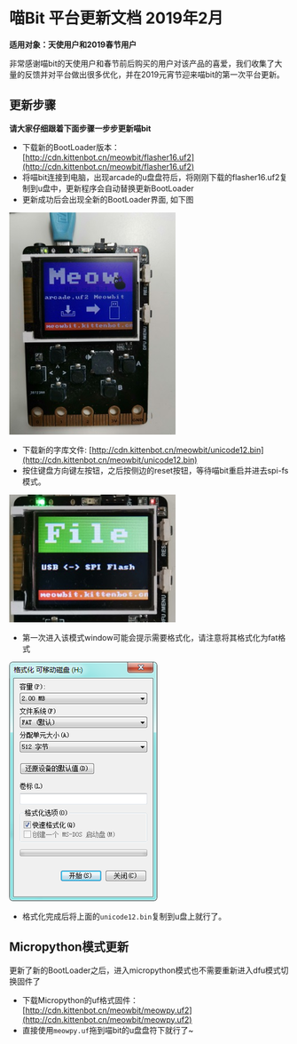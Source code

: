 # 喵Bit 平台更新文档 2019年2月

**适用对象：天使用户和2019春节用户**

非常感谢喵bit的天使用户和春节前后购买的用户对该产品的喜爱，我们收集了大量的反馈并对平台做出很多优化，并在2019元宵节迎来喵bit的第一次平台更新。

## 更新步骤

**请大家仔细跟着下面步骤一步步更新喵bit**

* 下载新的BootLoader版本：[http://cdn.kittenbot.cn/meowbit/flasher16.uf2](http://cdn.kittenbot.cn/meowbit/flasher16.uf2)
* 将喵bit连接到电脑，出现arcade的u盘盘符后，将刚刚下载的flasher16.uf2复制到u盘中，更新程序会自动替换更新BootLoader
* 更新成功后会出现全新的BootLoader界面, 如下图

![](./image/update01.jpg)

* 下载新的字库文件: [http://cdn.kittenbot.cn/meowbit/unicode12.bin](http://cdn.kittenbot.cn/meowbit/unicode12.bin)
* 按住键盘方向键左按钮，之后按侧边的reset按钮，等待喵bit重启并进去spi-fs模式。

![](./image/update02.jpg)

* 第一次进入该模式window可能会提示需要格式化，请注意将其格式化为fat格式

![](./image/update03.png)

* 格式化完成后将上面的`unicode12.bin`复制到u盘上就行了。

## Micropython模式更新

更新了新的BootLoader之后，进入micropython模式也不需要重新进入dfu模式切换固件了

* 下载Micropython的uf格式固件：[http://cdn.kittenbot.cn/meowbit/meowpy.uf2](http://cdn.kittenbot.cn/meowbit/meowpy.uf2)
* 直接使用`meowpy.uf`拖到喵bit的u盘盘符下就行了~